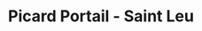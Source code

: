 ---
title: "Picard Portail - Saint Leu"
url: /saint-leu/picard-portail-saint-leu/
shop: commodité
---